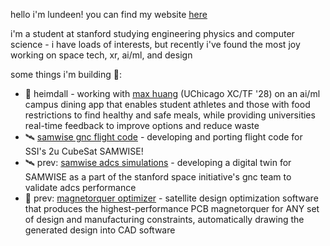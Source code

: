 hello i'm lundeen! you can find my website [here](https://lundeen06.github.io/)

i'm a student at stanford studying engineering physics and computer science - i have loads of interests, but recently i've found the most joy working on space tech, xr, ai/ml, and design

some things i'm building 🚀: 
* 🥷 heimdall - working with [max huang](https://github.com/maxhuang8) (UChicago XC/TF '28) on an ai/ml campus dining app that enables student athletes and those with food restrictions to find healthy and safe meals, while providing universities real-time feedback to improve options and reduce waste
* 🛰️ [samwise gnc flight code](https://github.com/stanford-ssi/samwise-adcs-flight) - developing and porting flight code for SSI's 2u CubeSat SAMWISE!
* 🛰️ prev: [samwise adcs simulations](https://github.com/stanford-ssi/samwise-adcs-sims) - developing a digital twin for SAMWISE as a part of the stanford space initiative's gnc team to validate adcs performance
* 🧲 prev: [magnetorquer optimizer](https://github.com/lundeen06/magtorq-designer) - satellite design optimization software that produces the highest-performance PCB magnetorquer for ANY set of design and manufacturing constraints, automatically drawing the generated design into CAD software
<!-- * 🥷 HEIMDALL Protocol [PRIVATE] - a decentralized autonomous organization (DAO) that distributes cheap zero-knowledge compute while maintaining ITAR compliance -->
<!-- * ⚡ prev: [xy magnetorquer analysis](https://github.com/lundeen06/xy-magnetorquer-analysis) - tested and characterized the XY magnetorquer boards for the stanford space initiative's 2u CubeSat SAMWISE, including designing & calibrating an [rm3100 magnetometer](https://github.com/lundeen06/rm3100-pico) to collect accurate magnetic field readings -->
<!-- * 🍉 prev: mintdrop - a proof-of-concept platform streamlining NFT minting and dropping to demystify the space for regular users and suppress malicious actors -->
